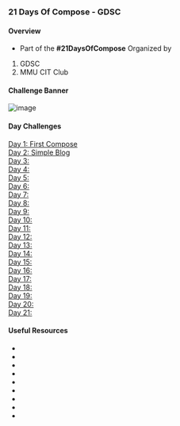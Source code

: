 ### 21 Days Of Compose - GDSC
#### Overview
- Part of the **#21DaysOfCompose** Organized by
1. GDSC
2. MMU CIT Club
#### Challenge Banner
![image](https://user-images.githubusercontent.com/77758884/201653321-bf618c79-0e2a-48ea-8ab9-d3be7ec810f5.png)

#### Day Challenges

[Day 1: First Compose](/Day1)\
[Day 2: Simple Blog](/Day2/)\
[Day 3:](/Day)\
[Day 4:](/Day)\
[Day 5:](/Day)\
[Day 6:](/Day)\
[Day 7:](/Day)\
[Day 8:](/Day)\
[Day 9:](/Day)\
[Day 10:](/Day)\
[Day 11:](/Day)\
[Day 12:](/Day)\
[Day 13:](/Day)\
[Day 14:](/Day)\
[Day 15:](/Day)\
[Day 16:](/Day)\
[Day 17:](/Day)\
[Day 18:](/Day)\
[Day 19:](/Day)\
[Day 20:](/Day)\
[Day 21:](/Day)

#### Useful Resources
- []()
- []()
- []()
- []()
- []()
- []()
- []()
- []()
- []()